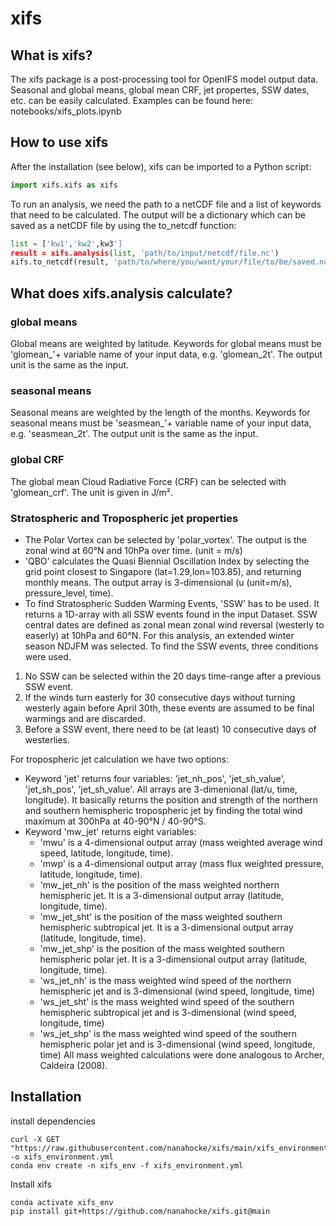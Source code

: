 # xifs
## What is xifs?
The xifs package is a post-processing tool for OpenIFS model output data. Seasonal and global means, global mean CRF, jet propertes, SSW dates, etc. can be easily calculated. Examples can be found here: notebooks/xifs_plots.ipynb

## How to use xifs
After the installation (see below), xifs can be imported to a Python script:
```python
import xifs.xifs as xifs

```
To run an analysis, we need the path to a netCDF file and a list of keywords that need to be calculated. The output will be a dictionary which can be saved as a netCDF file by using the to_netcdf function:

```python
list = ['kw1','kw2',kw3']
result = xifs.analysis(list, 'path/to/input/netcdf/file.nc')
xifs.to_netcdf(result, 'path/to/where/you/want/your/file/to/be/saved.nc')

```
## What does xifs.analysis calculate?
### global means
Global means are weighted by latitude. Keywords for global means must be 'glomean_'+ variable name of your input data, e.g. 'glomean_2t'. The output unit is the same as the input.
### seasonal means
Seasonal means are weighted by the length of the months. Keywords for seasonal means must be 'seasmean_'+ variable name of your input data, e.g. 'seasmean_2t'.
The output unit is the same as the input.
### global CRF
The global mean Cloud Radiative Force (CRF) can be selected with 'glomean_crf'. The unit is given in J/m².
### Stratospheric and Tropospheric jet properties
* The Polar Vortex can be selected by 'polar_vortex'. The output is the zonal wind at 60°N and 10hPa over time. (unit = m/s)
* 'QBO' calculates the Quasi Biennial Oscillation Index by selecting the grid point closest to Singapore (lat=1.29,lon=103.85), and returning monthly means. The output array is 3-dimensional (u (unit=m/s), pressure_level, time).
* To find Stratospheric Sudden Warming Events, 'SSW' has to be used. It returns a 1D-array with all SSW events found in the input Dataset. SSW central dates are defined as zonal mean zonal wind reversal (westerly to easerly) at 10hPa and 60°N. For this analysis, an extended winter season NDJFM was selected. To find the SSW events, three conditions were used.
 1. No SSW can be selected within the 20 days time-range after a previous SSW event.
 2. If the winds turn easterly for 30 consecutive days without turning westerly again before April 30th, these events are assumed to be final warmings and are discarded.
 3. Before a SSW event, there need to be (at least) 10 consecutive days of westerlies.

For tropospheric jet calculation we have two options:
* Keyword 'jet' returns four variables: 'jet_nh_pos', 'jet_sh_value', 'jet_sh_pos', 'jet_sh_value'. All arrays are 3-dimenional (lat/u, time, longitude). It basically returns the position and strength of the northern and southern hemispheric tropospheric jet by finding the total wind maximum at 300hPa at 40-90°N / 40-90°S.
* Keyword 'mw_jet' returns eight variables:
  * 'mwu' is a 4-dimensional output array (mass weighted average wind speed, latitude, longitude, time).
  * 'mwp' is a 4-dimensional output array (mass flux weighted pressure, latitude, longitude, time).
  * 'mw_jet_nh' is the position of the mass weighted northern hemispheric jet. It is a 3-dimensional output array (latitude, longitude, time).
  * 'mw_jet_sht' is the position of the mass weighted southern hemispheric subtropical jet. It is a 3-dimensional output array (latitude, longitude, time).
  * 'mw_jet_shp' is the position of the mass weighted southern hemispheric polar jet. It is a 3-dimensional output array (latitude, longitude, time).
  * 'ws_jet_nh' is the mass weighted wind speed of the northern hemispheric jet and is 3-dimensional (wind speed, longitude, time) 
  * 'ws_jet_sht' is the mass weighted wind speed of the southern hemispheric subtropical jet and is 3-dimensional (wind speed, longitude, time)
  * 'ws_jet_shp' is the mass weighted wind speed of the southern hemispheric polar jet and is 3-dimensional (wind speed, longitude, time)
 All mass weighted calculations were done analogous to Archer, Caldeira (2008).

## Installation
install dependencies
```
curl -X GET "https://raw.githubusercontent.com/nanahocke/xifs/main/xifs_environment.yml" -o xifs_environment.yml
conda env create -n xifs_env -f xifs_environment.yml
```
Install xifs
```
conda activate xifs_env
pip install git+https://github.com/nanahocke/xifs.git@main
```
